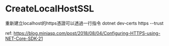 # CreateLocalHostSSL
重新建立localhost的https憑證可以透過一行指令
dotnet dev-certs https --trust


ref:
https://blog.miniasp.com/post/2018/08/04/Configuring-HTTPS-using-NET-Core-SDK-21

